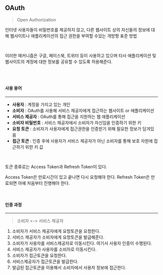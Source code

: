 ## OAuth

> Open Authorization

인터넷 사용자들이 비밀번호를 제공하지 않고, 다른 웹사이트 상의 자신들의 정보에 대해 웹사이트나 애플리케이션의 접근 권한을 부여할 수있는 개방형 표준 방법

<br>

이러한 매커니즘은 구글, 페이스북, 트위터 등이 사용하고 있으며 타사 애플리케이션 및 웹사이트의 계정에 대한 정보를 공유할 수 있도록 허용해준다.

<br>

<br>

#### 사용 용어

---

- **사용자** : 계정을 가지고 있는 개인
- **소비자** : OAuth를 사용해 서비스 제공자에게 접근하는 웹사이트 or 애플리케이션
- **서비스 제공자** : OAuth를 통해 접근을 지원하는 웹 애플리케이션
- **소비자 비밀번호** : 서비스 제공자에서 소비자가 자신임을 인증하기 위한 키
- **요청 토큰** : 소비자가 사용자에게 접근권한을 인증받기 위해 필요한 정보가 담겨있음
- **접근 토큰** : 인증 후에 사용자가 서비스 제공자가 아닌 소비자를 통해 보호 자원에 접근하기 위한 키 값

<br>

토큰 종류로는 Access Token과 Refresh Token이 있다.

Access Token은 만료시간이 있고 끝나면 다시 요청해야 한다. Refresh Token은 만료되면 아예 처음부터 진행해야 한다.

<br>

#### 인증 과정

---

> 소비자 <-> 서비스 제공자

1. 소비자가 서비스 제공자에게 요청토큰을 요청한다.
2. 서비스 제공자가 소비자에게 요청토큰을 발급해준다.
3. 소비자가 사용자를 서비스제공자로 이동시킨다. 여기서 사용자 인증이 수행된다.
4. 서비스 제공자가 사용자를 소비자로 이동시킨다.
5. 소비자가 접근토큰을 요청한다.
6. 서비스제공자가 접근토큰을 발급한다.
7. 발급된 접근토큰을 이용해서 소비자에서 사용자 정보에 접근한다.

<br>
